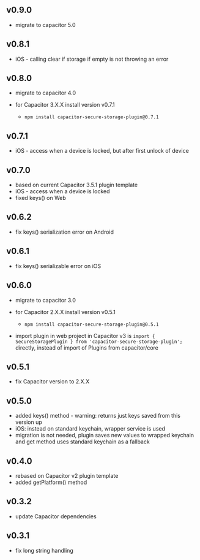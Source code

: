 ## v0.9.0

- migrate to capacitor 5.0

## v0.8.1

- iOS - calling clear if storage if empty is not throwing an error

## v0.8.0

- migrate to capacitor 4.0
- for Capacitor 3.X.X install version v0.7.1

  - `npm install capacitor-secure-storage-plugin@0.7.1`

## v0.7.1

- iOS - access when a device is locked, but after first unlock of device

## v0.7.0

- based on current Capacitor 3.5.1 plugin template
- iOS - access when a device is locked
- fixed keys() on Web

## v0.6.2

- fix keys() serialization error on Android

## v0.6.1

- fix keys() serializable error on iOS

## v0.6.0

- migrate to capacitor 3.0
- for Capacitor 2.X.X install version v0.5.1

  - `npm install capacitor-secure-storage-plugin@0.5.1`

- import plugin in web project in Capacitor v3 is `import { SecureStoragePlugin } from 'capacitor-secure-storage-plugin';` directly, instead of import of Plugins from capacitor/core

## v0.5.1

- fix Capacitor version to 2.X.X

## v0.5.0

- added keys() method - warning: returns just keys saved from this version up
- iOS: instead on standard keychain, wrapper service is used
- migration is not needed, plugin saves new values to wrapped keychain and get method uses standard keychain as a fallback

## v0.4.0

- rebased on Capacitor v2 plugin template
- added getPlatform() method

## v0.3.2

- update Capacitor dependencies

## v0.3.1

- fix long string handling
